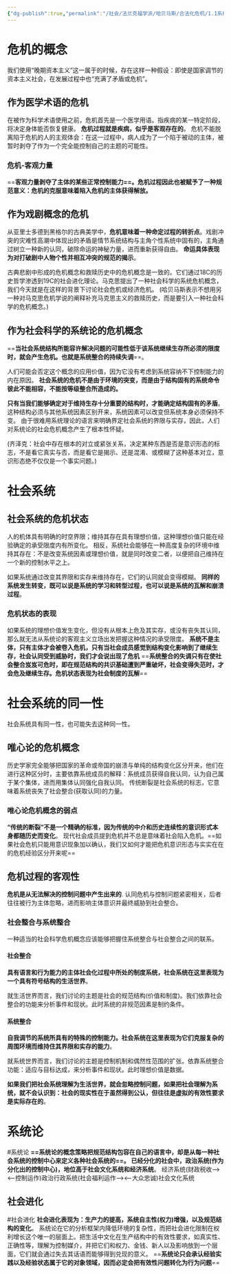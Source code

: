 ```yaml
---
{"dg-publish":true,"permalink":"/社会/法兰克福学派/哈贝马斯/合法化危机/1.1系统与生活世界/","dgPassFrontmatter":true}
---
```


# 危机的概念
我们使用“晚期资本主义”这一属于的时候，存在这样一种假设：即使是国家调节的资本主义社会，在发展过程中也“充满了矛盾或危机”。
## 作为医学术语的危机
在被作为科学术语使用之前，危机首先是一个医学用语。指疾病的某一特定阶段，将决定身体能否恢复健康。
**危机过程就是疾病，似乎是客观存在的**。
危机不能脱离陷于危机的人的主观体会：在这一过程中，病人成为了一个陷于被动的主体，被暂时剥夺了作为一个完全能控制自己的主题的可能性。
### 危机-客观力量
==**客观力量剥夺了主体的某些正常控制能力==。危机过程因此也被赋予了一种规范意义：危机的克服意味着陷入危机的主体获得解放。**
## 作为戏剧概念的危机
从亚里士多德到黑格尔的古典美学中，**危机意味着一种命定过程的转折点**。戏剧冲突的灾难性高潮中体现出的矛盾是情节系统结构与主角个性系统中固有的，主角通过树立一种新的认同，破除命运的神秘力量，进而重新获得自由。
**命运具体表现为对打破剧中人物个性并相互冲突的规范的揭示**。

古典悲剧中形成的危机概念和救赎历史中的危机概念是一致的。它们通过18C的历史哲学渗透到19C的社会进化理论。马克思提出了一种社会科学的系统危机概念，我们今天就是在这样的背景下讨论社会危机或经济危机。
(哈贝马斯表示不想用另一种对马克思危机学说的阐释补充马克思主义的救赎历史，而是要引入一种社会科学的危机概念。)
## 作为社会科学的系统论的危机概念
==**当社会系统结构所能容许解决问题的可能性低于该系统继续生存所必须的限度时，就会产生危机。也就是系统整合的持续失调**==。

人们可能会否定这个概念的应用价值，因为它没有考虑到系统容纳不下控制能力的内在原因。
**社会系统的危机不是由于环境的突变，而是由于结构固有的系统命令彼此不能相容，不能按等级整合所造成的。**

**只有当我们能够确定对于维持生存十分重要的结构时，才能确定结构固有的矛盾**。这种结构必须与其他系统因素区别开来，系统因素可以改变但系统本身必须保持不变。
由于很难用系统理论的语言来明确界定社会系统的界限与实存，因此，人们对系统论的社会危机概念产生了根本性怀疑。

(齐泽克：社会中存在根本的对立或紧张关系，决定某种东西是否是意识形态的标志，不是看它真实与否，而是看它是揭示、还是混淆、或模糊了这种基本对立，意识形态绝不仅仅是一个事实问题。)
# 社会系统
## 社会系统的危机状态
人的机体具有明确的时空界限；维持其存在具有理想价值，这种理想价值只能在经验确定的承受限度内有所变化。
相反，系统社会能够在一种高度复杂的环境中维持其存在：不是改变系统因素或理想价值，就是同时改变二者，以便把自己维持在一个新的控制水平之上。

如果系统通过改变其界限和实存来维持存在，它们的认同就会变得模糊。
**同样的系统发生转变，既可以说是系统的学习和转型过程，也可以说是系统的瓦解和崩溃过程**。
### 危机状态的表现
如果系统的理想价值发生变化，但没有从根本上危及其实存，或没有丧失其认同，那么就无法从系统论的客观主义立场出发把握这种情况的承受限度。
**系统不是主体，只有主体才会被卷入危机，只有当社会成员感觉到结构变化影响到了继续生存，社会认同受到威胁时，我们才会说出现了危机**
==**系统整合的失调只有在使社会整合岌岌可危时，即在规范结构的共识基础遭到严重破坏，社会变得失范时，才会危及继续生存。危机状态表现为社会制度的瓦解**==
# 社会系统的同一性
社会系统具有同一性，也可能失去这种同一性。
## 唯心论的危机概念
历史学家完全能够把国家的革命或帝国的崩溃与单纯的结构变化区分开来，他们在进行这种区分时，主要依靠系统成员的解释：系统成员获得自我认同，认为自己属于某个集体，进而用集体认同强化自我认同。
传统断裂是社会系统的标志，它意味着系统丧失了社会整合(获取认同)的力量。
### 唯心论危机概念的弱点
**“传统的断裂”不是一个精确的标准，因为传统的中介和历史连续性的意识形式本身都随历史而变化**。
现代社会成员提到危机并不总是意味着社会陷入危机。==如果社会危机只能用意识现象加以确认，我们又如何才能把危机意识形态与实实在在的危机经验区分开来呢==
## 危机过程的客观性
**危机是从无法解决的控制问题中产生出来的**.
认同危机与控制问题紧密相关，后者往往被行为主体忽略，进而影响主体意识并最终威胁到社会整合。
### 社会整合与系统整合
一种适当的社会科学危机概念应该能够把握住系统整合与社会整合之间的联系。
#### 社会整合
**具有语言和行为能力的主体社会化过程中所处的制度系统，社会系统在这里表现为一个具有符号结构的生活世界**。

就生活世界而言，我们讨论的主题是社会的规范结构(价值和制度)。我们依靠社会整合的功能来分析事件和现状。此时系统的非规范因素是制约条件。
#### 系统整合
**自我调节的系统所具有的特殊的控制能力。社会系统在这里表现为它们克服复杂的周围环境而维持住其界限和实存的能力**。

就系统世界而言，我们讨论的主题是控制机制和偶然性范围的扩张。依靠系统整合功能：适应与目标达成，来分析事件和现状。此时理想价值是数据。

**如果我们把社会系统理解为生活世界，就会忽略控制问题，如果把社会理解为系统，就不会认识到：社会的现实性在于虽然得到公认，但往往是虚拟的有效性要求是实际存在的**。
# 系统论
#系统论
**==系统论的概念策略把规范结构包容在自己的语言中，却是从每一种社会系统的控制中心来定义各种社会系统的==。
已经分化的社会中，政治系统(作为分化出的控制中心)，地位高于社会文化系统和经济系统**。
经济系统(财政税收——><——控制运作)政治行政系统(社会福利运作——><——大众忠诚)社会文化系统
## 社会进化
#社会进化
**社会进化表现为：生产力的提高，系统自主性(权力)增强，以及规范结构的变化**。
系统论在它的分析框架内降低环境的复杂性，而把社会进化限制在权利增长这个唯一的层面上。把生活中文化在生产结构中的有效性要求，如真实性、正确性等，理解为控制媒介，并把它们和权力、金钱、新人以及影响放到一个层面，它们就会通过失去其话语而能够得到兑现的意义。
==**系统论只会承认经验实践以及经验状态属于它的对象领域，因而必定会把有效性问题转化为行为问题**==


